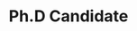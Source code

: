 ---
layout: person
name: Matthew Kvalheim
categories : current
level: graduate
uniquename: kvalheim
title: Ph.D Candidate
major: Electrical Engineering
bio: "I am a Ph.D. candidate in Electrical Engineering at the University of Michigan. Most of my research involves the application of ideas from dynamical systems theory to the study of biological/robotic systems. My current projects include (A) developing a framework for embedding simple models in higher-dimensional state spaces in a way which respects dynamics, and (B) writing code to compute linearizing 'normal forms' in the neighborhood of a periodic orbit of an empirically observed dynamical system in a data-driven fashion. Other interests of mine include topology, geometry, and mathematical physics."
education: "B.S. Electrical Engineering, Ohio University, 2013."
---